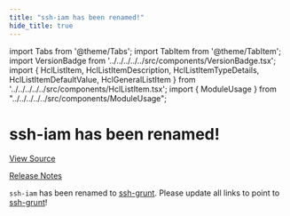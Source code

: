 ```yaml
---
title: "ssh-iam has been renamed!"
hide_title: true
---
```


import Tabs from '@theme/Tabs';
import TabItem from '@theme/TabItem';
import VersionBadge from '../../../../../src/components/VersionBadge.tsx';
import { HclListItem, HclListItemDescription, HclListItemTypeDetails, HclListItemDefaultValue, HclGeneralListItem } from '../../../../../src/components/HclListItem.tsx';
import { ModuleUsage } from "../../../../../src/components/ModuleUsage";

<VersionBadge repoTitle="Security Modules" version="0.75.18" lastModifiedVersion="0.13.0"/>

# ssh-iam has been renamed!

<a href="https://github.com/gruntwork-io/terraform-aws-security/tree/v0.75.18/modules/ssh-iam" className="link-button" title="View the source code for this module in GitHub.">View Source</a>

<a href="https://github.com/gruntwork-io/terraform-aws-security/releases/tag/v0.13.0" className="link-button" title="Release notes for only versions which impacted this module.">Release Notes</a>

`ssh-iam` has been renamed to [ssh-grunt](https://github.com/gruntwork-io/terraform-aws-security/tree/v0.75.18/modules/ssh-grunt). Please update all links to point to
[ssh-grunt](https://github.com/gruntwork-io/terraform-aws-security/tree/v0.75.18/modules/ssh-grunt)!

<!-- ##DOCS-SOURCER-START
{
  "originalSources": [
    "https://github.com/gruntwork-io/terraform-aws-security/tree/v0.75.18/modules/ssh-iam/readme.md",
    "https://github.com/gruntwork-io/terraform-aws-security/tree/v0.75.18/modules/ssh-iam/variables.tf",
    "https://github.com/gruntwork-io/terraform-aws-security/tree/v0.75.18/modules/ssh-iam/outputs.tf"
  ],
  "sourcePlugin": "module-catalog-api",
  "hash": "f6c03539fe2248cd3ddc5c1b8a1085d6"
}
##DOCS-SOURCER-END -->
